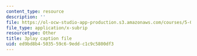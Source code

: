 ```yaml
---
content_type: resource
description: ''
file: https://ol-ocw-studio-app-production.s3.amazonaws.com/courses/5-07sc-biological-chemistry-i-fall-2013/ed9bd8b4503559c69eddc1c9c5800df3_LCiH8faydGk.vtt
file_type: application/x-subrip
resourcetype: Other
title: 3play caption file
uid: ed9bd8b4-5035-59c6-9edd-c1c9c5800df3
---
```


